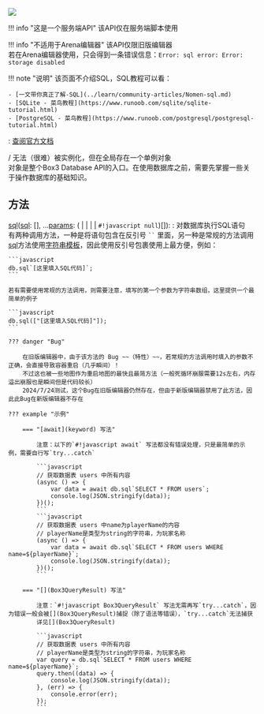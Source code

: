 <a href="https://github.com/qndm"><img src="https://img.shields.io/badge/%E8%B4%A1%E7%8C%AE%E8%80%85-qndm-blue"></img></a>

!!! info "这是一个服务端API"
    该API仅在服务端脚本使用

!!! info "不适用于Arena编辑器"
    该API仅限旧版编辑器  
    若在Arena编辑器使用，只会得到一条错误信息：`Error: sql error: Error: storage disabled`

!!! note "说明"
    该页面不介绍SQL，SQL教程可以看：

    - [一文带你真正了解-SQL](../learn/community-articles/Nomen-sql.md)
    - [SQLite - 菜鸟教程](https://www.runoob.com/sqlite/sqlite-tutorial.html)
    - [PostgreSQL - 菜鸟教程](https://www.runoob.com/postgresql/postgresql-tutorial.html)

: [查阅官方文档](https://box3.yuque.com/org-wiki-box3-ev7rl4/guide/hc069ctabo29naig)  

[](Box3Database) / [](GameDatabase)无法（很难）被实例化，但在全局存在一个单例对象[](db)  
[](db)对象是整个Box3 Database API的入口。在使用数据库之前，需要先掌握一些关于操作数据库的基础知识。

## 方法
[sql](method)([sql](arg): [](string)[], ...[params](arg): ([](number) | [](string) | [](Uint8Array) | [](boolean) | `#!javascript null`)[]): [](Box3QueryResult)
:   对数据库执行SQL语句  
    有两种调用方法，一种是将语句包含在反引号 ``` `` ``` 里面，另一种是常规的方法调用  
    [sql](method)方法使用[字符串模板](https://developer.mozilla.org/zh-CN/docs/Web/JavaScript/Reference/Template_literals)，因此使用反引号包裹使用上最方便，例如：

    ```javascript
    db.sql`[这里填入SQL代码]`;
    ```
  
    若有需要使用常规的方法调用，则需要注意，填写的第一个参数为字符串数组，这里提供一个最简单的例子

    ```javascript
    db.sql(["[这里填入SQL代码]"]);
    ```

    ??? danger "Bug"

        在旧版编辑器中，由于该方法的 Bug ~~（特性）~~，若常规的方法调用时填入的参数不正确，会直接导致容器重启（几乎瞬间）！  
        不过这也被一些地图作为重启地图的最快且最简方法（一般死循环崩服需要12s左右，内存溢出崩服也是瞬间但是代码较长）  
        2024/7/24测试，这个Bug在旧版编辑器仍然存在，但由于新版编辑器禁用了此方法，因此此Bug在新版编辑器不存在

    ??? example "示例"

        === "[await](keyword) 写法"

            注意：以下的`#!javascript await` 写法都没有错误处理，只是最简单的示例，需要自行写`try...catch`

            ```javascript
            // 获取数据表 users 中所有内容
            (async () => {
                var data = await db.sql`SELECT * FROM users`;
                console.log(JSON.stringify(data));
            })();
            ```
            ```javascript
            // 获取数据表 users 中name为playerName的内容
            // playerName是类型为string的字符串，为玩家名称
            (async () => {
                var data = await db.sql`SELECT * FROM users WHERE name=${playerName}`;
                console.log(JSON.stringify(data));
            })();
            ```

        === "[](Box3QueryResult) 写法"

            注意：`#!javascript Box3QueryResult` 写法无需再写`try...catch`，因为错误一般会被[](Box3QueryResult)捕捉（除了语法等错误），`try...catch`无法捕获  
            详见[](Box3QueryResult)

            ```javascript
            // 获取数据表 users 中所有内容
            // playerName是类型为string的字符串，为玩家名称
            var query = db.sql`SELECT * FROM users WHERE name=${playerName}`;
            query.then((data) => {
                console.log(JSON.stringify(data));
            }, (err) => {
                console.error(err);
            });
            ```

